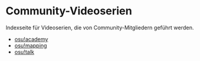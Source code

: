 # Community-Videoserien

Indexseite für Videoserien, die von Community-Mitgliedern geführt werden.

- [osu!academy](/wiki/Community/Video_series/osu!academy)
- [osu!mapping](/wiki/Community/Video_series/osu!mapping)
- [osu!talk](/wiki/Community/Video_series/osu!talk)
